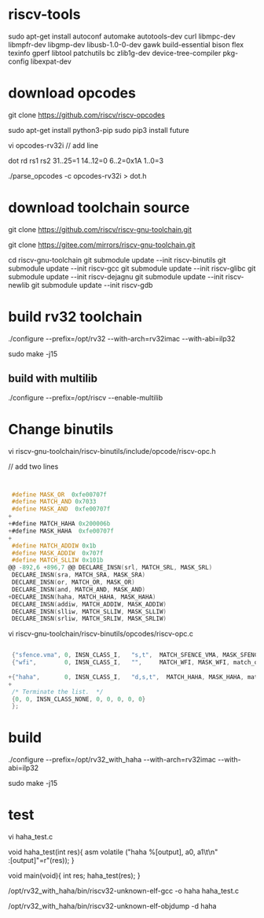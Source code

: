 # riscv-tools

sudo apt-get install autoconf automake autotools-dev curl libmpc-dev libmpfr-dev libgmp-dev libusb-1.0-0-dev gawk build-essential bison flex texinfo gperf libtool patchutils bc zlib1g-dev device-tree-compiler pkg-config libexpat-dev


# download opcodes
git clone https://github.com/riscv/riscv-opcodes

sudo apt-get install python3-pip
sudo pip3 install future


vi opcodes-rv32i
// add line

dot     rd rs1 rs2 31..25=1  14..12=0 6..2=0x1A 1..0=3

./parse_opcodes -c opcodes-rv32i  > dot.h

# download toolchain source
git clone https://github.com/riscv/riscv-gnu-toolchain.git

git clone https://gitee.com/mirrors/riscv-gnu-toolchain.git


cd riscv-gnu-toolchain
git submodule update --init riscv-binutils
git submodule update --init riscv-gcc
git submodule update --init riscv-glibc
git submodule update --init riscv-dejagnu
git submodule update --init riscv-newlib
git submodule update --init riscv-gdb


# build rv32 toolchain


./configure --prefix=/opt/rv32 --with-arch=rv32imac --with-abi=ilp32

sudo make -j15


## build with multilib
./configure --prefix=/opt/riscv --enable-multilib

# Change binutils

vi riscv-gnu-toolchain/riscv-binutils/include/opcode/riscv-opc.h

// add two lines
```c


 #define MASK_OR  0xfe00707f
 #define MATCH_AND 0x7033
 #define MASK_AND  0xfe00707f
+
+#define MATCH_HAHA 0x200006b
+#define MASK_HAHA  0xfe00707f
+
 #define MATCH_ADDIW 0x1b
 #define MASK_ADDIW  0x707f
 #define MATCH_SLLIW 0x101b
@@ -892,6 +896,7 @@ DECLARE_INSN(srl, MATCH_SRL, MASK_SRL)
 DECLARE_INSN(sra, MATCH_SRA, MASK_SRA)
 DECLARE_INSN(or, MATCH_OR, MASK_OR)
 DECLARE_INSN(and, MATCH_AND, MASK_AND)
+DECLARE_INSN(haha, MATCH_HAHA, MASK_HAHA)
 DECLARE_INSN(addiw, MATCH_ADDIW, MASK_ADDIW)
 DECLARE_INSN(slliw, MATCH_SLLIW, MASK_SLLIW)
 DECLARE_INSN(srliw, MATCH_SRLIW, MASK_SRLIW)


```
vi riscv-gnu-toolchain/riscv-binutils/opcodes/riscv-opc.c

```c

 {"sfence.vma", 0, INSN_CLASS_I,   "s,t",  MATCH_SFENCE_VMA, MASK_SFENCE_VMA, match_opcode, 0 },
 {"wfi",        0, INSN_CLASS_I,   "",     MATCH_WFI, MASK_WFI, match_opcode, 0 },
 
+{"haha",       0, INSN_CLASS_I,   "d,s,t",  MATCH_HAHA, MASK_HAHA, match_opcode, 0 },
+
 /* Terminate the list.  */
 {0, 0, INSN_CLASS_NONE, 0, 0, 0, 0, 0}
 };

```


# build


./configure --prefix=/opt/rv32_with_haha --with-arch=rv32imac --with-abi=ilp32

sudo make -j15




# test

vi haha_test.c

void haha_test(int res){
    asm volatile ("haha %[output], a0, a1\t\n" \
                  :[output]"=r"(res));
}

void main(void){
    int res;
    haha_test(res);
}



/opt/rv32_with_haha/bin/riscv32-unknown-elf-gcc -o haha haha_test.c

/opt/rv32_with_haha/bin/riscv32-unknown-elf-objdump -d haha
